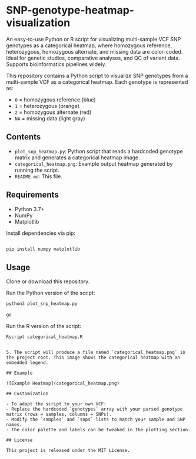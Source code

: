 # SNP-genotype-heatmap-visualization
An easy-to-use Python or R script for visualizing multi-sample VCF SNP genotypes as a categorical heatmap, where homozygous reference, heterozygous, homozygous alternate, and missing data are color-coded. Ideal for genetic studies, comparative analyses, and QC of variant data. Supports bioinformatics pipelines widely.

This repository contains a Python script to visualize SNP genotypes from a multi-sample VCF as a categorical heatmap. Each genotype is represented as:
- `0` = homozygous reference (blue)
- `1` = heterozygous (orange)
- `2` = homozygous alternate (red)
- `NA` = missing data (light gray)

## Contents

- `plot_snp_heatmap.py`: Python script that reads a hardcoded genotype matrix and generates a categorical heatmap image.
- `categorical_heatmap.png`: Example output heatmap generated by running the script.
- `README.md`: This file.

## Requirements

- Python 3.7+
- NumPy
- Matplotlib

Install dependencies via pip:

```bash

pip install numpy matplotlib

```

## Usage

Clone or download this repository.

   Run the Python version of the script:
   
  `python3 plot_snp_heatmap.py`
  
   or 
   
   Run the R version of the script:


   `Rscript categorical_heatmap.R`

   
   ```

5. The script will produce a file named `categorical_heatmap.png` in the project root. This image shows the categorical heatmap with an embedded legend.

## Example

![Example Heatmap](categorical_heatmap.png)

## Customization

- To adapt the script to your own VCF: 
  - Replace the hardcoded `genotypes` array with your parsed genotype matrix (rows = samples, columns = SNPs).
  - Modify the `samples` and `snps` lists to match your sample and SNP names.
- The color palette and labels can be tweaked in the plotting section.

## License

This project is released under the MIT License. 
